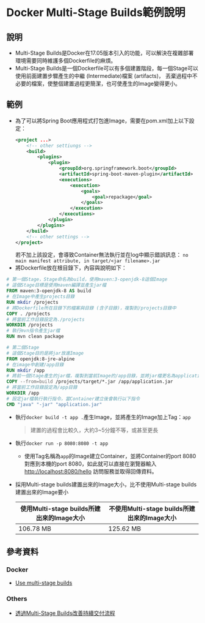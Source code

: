 # Docker Multi-Stage Builds範例說明

## 說明

* Multi-Stage Builds是Docker在17.05版本引入的功能，可以解決在複雜部署環境需要同時維護多個Dockerfile的麻煩。
* Multi-Stage Builds是一個Dockerfile可以有多個建置階段，每一個Stage可以使用前面建置步驟產生的中繼 (Intermediate)檔案 (artifacts)，
  丟棄過程中不必要的檔案，使整個建置過程更簡潔，也可使產生的Image變得更小。

## 範例

* 為了可以將Spring Boot應用程式打包進Image，需要在pom.xml加上以下設定：
    ```xml
    <project ...>
        <!-- other settiungs -->
        <build>
            <plugins>
                <plugin>
                    <groupId>org.springframework.boot</groupId>
                    <artifactId>spring-boot-maven-plugin</artifactId>
                    <executions>
                        <execution>
                            <goals>
                                <goal>repackage</goal>
                            </goals>
                        </execution>
                    </executions>
                </plugin>
            </plugins>
        </build>
        <!-- other settings -->
    </project>
    ```
  若不加上該設定，會導致Container無法執行並在log中顯示錯誤訊息： `no main manifest attribute, in target/<jar filename>.jar`
* 將Dockerfile放在根目錄下，內容與說明如下：

```dockerfile
# 第一個Stage，Stage命名為build，使用maven:3-openjdk-8這個Image
# 這個Stage目標是使用maven編譯並產生jar檔
FROM maven:3-openjdk-8 AS build
# 在Image中產生projects目錄
RUN mkdir /projects
# 將Dockerfile所在目錄下的檔案與目錄 (含子目錄)，複製到/projects目錄中
COPY . /projects
# 將當前工作目錄設定為./projects
WORKDIR /projects
# 執行mvn指令產生jar檔
RUN mvn clean package

# 第二個Stage
# 這個Stage目的是將jar放進Image
FROM openjdk:8-jre-alpine
# 在image中創建/app目錄
RUN mkdir /app
# 將前一個Stage產生的jar檔，複製到當前Image的/app目錄，並將jar檔更名為application.jar
COPY --from=build /projects/target/*.jar /app/application.jar
# 將當前工作目錄設定為/app目錄
WORKDIR /app
# 設定jar檔執行執行指令，當Container建立後會執行以下指令
CMD "java" "-jar" "application.jar"
```

* 執行`docker build -t app .`產生Image，並將產生的Image加上Tag：`app`
  > 建置的過程會比較久，大約3~5分鐘不等，或甚至更長
* 執行`docker run -p 8080:8080 -t app`
  * 使用Tag名稱為`app`的Image建立Container，並將Container的port 8080對應到本機的port
    8080，如此就可以直接在瀏覽器輸入[http://localhost:8080/hello](http://localhost:8080/hello)
    訪問服務並取得回傳資料。
* 採用Multi-stage builds建置出來的Image大小，比不使用Multi-stage builds建置出來的Image要小

  | 使用Multi-stage builds所建出來的Image大小 | 不使用Multi-stage builds所建出來的Image大小 |
    | ----------------------------------------- | ------------------------------------------- |
  | 106.78 MB                                 | 125.62 MB                                   |

## 參考資料

### Docker

* [Use multi-stage builds](https://docs.docker.com/develop/develop-images/multistage-build/)

### Others

* [透過Multi-Stage Builds改善持續交付流程](https://tachingchen.com/tw/blog/docker-multi-stage-builds/)